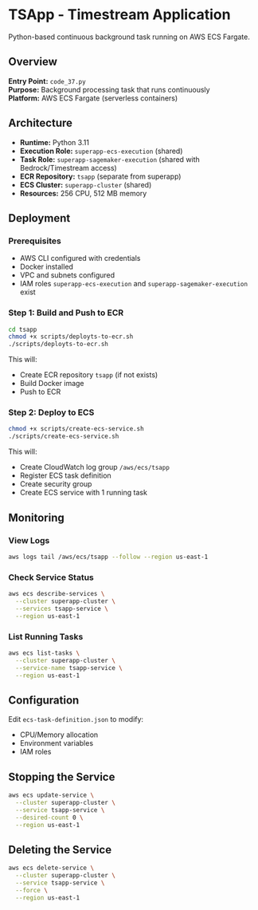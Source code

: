 # TSApp - Timestream Application

Python-based continuous background task running on AWS ECS Fargate.

## Overview

**Entry Point:** `code_37.py`  
**Purpose:** Background processing task that runs continuously  
**Platform:** AWS ECS Fargate (serverless containers)

## Architecture

- **Runtime:** Python 3.11
- **Execution Role:** `superapp-ecs-execution` (shared)
- **Task Role:** `superapp-sagemaker-execution` (shared with Bedrock/Timestream access)
- **ECR Repository:** `tsapp` (separate from superapp)
- **ECS Cluster:** `superapp-cluster` (shared)
- **Resources:** 256 CPU, 512 MB memory

## Deployment

### Prerequisites
- AWS CLI configured with credentials
- Docker installed
- VPC and subnets configured
- IAM roles `superapp-ecs-execution` and `superapp-sagemaker-execution` exist

### Step 1: Build and Push to ECR

```bash
cd tsapp
chmod +x scripts/deployts-to-ecr.sh
./scripts/deployts-to-ecr.sh
```

This will:
- Create ECR repository `tsapp` (if not exists)
- Build Docker image
- Push to ECR

### Step 2: Deploy to ECS

```bash
chmod +x scripts/create-ecs-service.sh
./scripts/create-ecs-service.sh
```

This will:
- Create CloudWatch log group `/aws/ecs/tsapp`
- Register ECS task definition
- Create security group
- Create ECS service with 1 running task

## Monitoring

### View Logs
```bash
aws logs tail /aws/ecs/tsapp --follow --region us-east-1
```

### Check Service Status
```bash
aws ecs describe-services \
  --cluster superapp-cluster \
  --services tsapp-service \
  --region us-east-1
```

### List Running Tasks
```bash
aws ecs list-tasks \
  --cluster superapp-cluster \
  --service-name tsapp-service \
  --region us-east-1
```

## Configuration

Edit `ecs-task-definition.json` to modify:
- CPU/Memory allocation
- Environment variables
- IAM roles

## Stopping the Service

```bash
aws ecs update-service \
  --cluster superapp-cluster \
  --service tsapp-service \
  --desired-count 0 \
  --region us-east-1
```

## Deleting the Service

```bash
aws ecs delete-service \
  --cluster superapp-cluster \
  --service tsapp-service \
  --force \
  --region us-east-1
```
